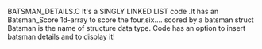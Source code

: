 BATSMAN_DETAILS.C
It's a SINGLY LINKED LIST code .It  has an Batsman_Score 1d-array to score the four,six.... scored by a batsman
struct Batsman is the name of structure data type.
Code has an option to insert batsman details and to display it!
